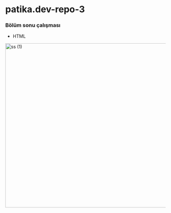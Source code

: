 # patika.dev-repo-3
### Bölüm sonu çalışması
- HTML

<img width="517" alt="ss (1)" src="https://user-images.githubusercontent.com/47625725/145288132-6468aa58-78f4-42b7-9dcf-fb734e5c1a61.png">
